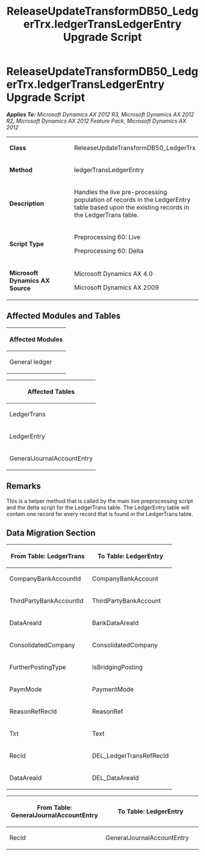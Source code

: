 ﻿---
title: ReleaseUpdateTransformDB50_LedgerTrx.ledgerTransLedgerEntry Upgrade Script
TOCTitle: ReleaseUpdateTransformDB50_LedgerTrx.ledgerTransLedgerEntry Upgrade Script
ms:assetid: ddabec4b-36ff-3847-8067-2e4953744d80
ms:mtpsurl: https://msdn.microsoft.com/en-us/library/JJ737216(v=AX.60)
ms:contentKeyID: 49711659
ms.date: 05/18/2015
mtps_version: v=AX.60
---

# ReleaseUpdateTransformDB50\_LedgerTrx.ledgerTransLedgerEntry Upgrade Script 


_**Applies To:** Microsoft Dynamics AX 2012 R3, Microsoft Dynamics AX 2012 R2, Microsoft Dynamics AX 2012 Feature Pack, Microsoft Dynamics AX 2012_

<table>
<colgroup>
<col style="width: 50%" />
<col style="width: 50%" />
</colgroup>
<tbody>
<tr class="odd">
<td><p><strong>Class</strong></p></td>
<td><p>ReleaseUpdateTransformDB50_LedgerTrx</p></td>
</tr>
<tr class="even">
<td><p><strong>Method</strong></p></td>
<td><p>ledgerTransLedgerEntry</p></td>
</tr>
<tr class="odd">
<td><p><strong>Description</strong></p></td>
<td><p>Handles the live pre-processing population of records in the LedgerEntry table based upon the existing records in the LedgerTrans table.</p></td>
</tr>
<tr class="even">
<td><p><strong>Script Type</strong></p></td>
<td><p>Preprocessing 60: Live</p>
<p>Preprocessing 60: Delta</p></td>
</tr>
<tr class="odd">
<td><p><strong>Microsoft Dynamics AX Source</strong></p></td>
<td><p>Microsoft Dynamics AX 4.0</p>
<p>Microsoft Dynamics AX 2009</p></td>
</tr>
</tbody>
</table>


## Affected Modules and Tables

<table>
<colgroup>
<col style="width: 100%" />
</colgroup>
<thead>
<tr class="header">
<th><p>Affected Modules</p></th>
</tr>
</thead>
<tbody>
<tr class="odd">
<td><p>General ledger</p></td>
</tr>
</tbody>
</table>


<table>
<colgroup>
<col style="width: 100%" />
</colgroup>
<thead>
<tr class="header">
<th><p>Affected Tables</p></th>
</tr>
</thead>
<tbody>
<tr class="odd">
<td><p>LedgerTrans</p></td>
</tr>
<tr class="even">
<td><p>LedgerEntry</p></td>
</tr>
<tr class="odd">
<td><p>GeneralJournalAccountEntry</p></td>
</tr>
</tbody>
</table>


## Remarks

This is a helper method that is called by the main live preprocessing script and the delta script for the LedgerTrans table. The LedgerEntry table will contain one record for every record that is found in the LedgerTrans table.

## Data Migration Section

<table>
<colgroup>
<col style="width: 50%" />
<col style="width: 50%" />
</colgroup>
<thead>
<tr class="header">
<th><p>From Table: LedgerTrans</p></th>
<th><p>To Table: LedgerEntry</p></th>
</tr>
</thead>
<tbody>
<tr class="odd">
<td><p>CompanyBankAccountId</p></td>
<td><p>CompanyBankAccount</p></td>
</tr>
<tr class="even">
<td><p>ThirdPartyBankAccountId</p></td>
<td><p>ThirdPartyBankAccount</p></td>
</tr>
<tr class="odd">
<td><p>DataAreaId</p></td>
<td><p>BankDataAreaId</p></td>
</tr>
<tr class="even">
<td><p>ConsolidatedCompany</p></td>
<td><p>ConsolidatedCompany</p></td>
</tr>
<tr class="odd">
<td><p>FurtherPostingType</p></td>
<td><p>IsBridgingPosting</p></td>
</tr>
<tr class="even">
<td><p>PaymMode</p></td>
<td><p>PaymentMode</p></td>
</tr>
<tr class="odd">
<td><p>ReasonRefRecId</p></td>
<td><p>ReasonRef</p></td>
</tr>
<tr class="even">
<td><p>Txt</p></td>
<td><p>Text</p></td>
</tr>
<tr class="odd">
<td><p>RecId</p></td>
<td><p>DEL_LedgerTransRefRecId</p></td>
</tr>
<tr class="even">
<td><p>DataAreaId</p></td>
<td><p>DEL_DataAreaId</p></td>
</tr>
</tbody>
</table>


<table>
<colgroup>
<col style="width: 50%" />
<col style="width: 50%" />
</colgroup>
<thead>
<tr class="header">
<th><p>From Table: GeneralJournalAccountEntry</p></th>
<th><p>To Table: LedgerEntry</p></th>
</tr>
</thead>
<tbody>
<tr class="odd">
<td><p>RecId</p></td>
<td><p>GeneralJournalAccountEntry</p></td>
</tr>
</tbody>
</table>

  


